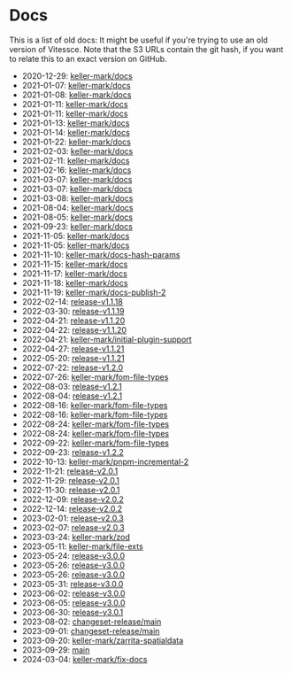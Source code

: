 # Docs

This is a list of old docs: It might be useful if you're trying to use an old version of Vitessce.
Note that the S3 URLs contain the git hash, if you want to relate this to an exact version on GitHub.

- 2020-12-29: [keller-mark/docs](https://legacy.vitessce.io/vitessce-data/docs/2020-12-29/efca33d/index.html)
- 2021-01-07: [keller-mark/docs](https://legacy.vitessce.io/vitessce-data/docs/2021-01-07/17e3fef/index.html)
- 2021-01-08: [keller-mark/docs](https://legacy.vitessce.io/vitessce-data/docs/2021-01-08/3d5c52c/index.html)
- 2021-01-11: [keller-mark/docs](https://legacy.vitessce.io/vitessce-data/docs/2021-01-11/a448d3b/index.html)
- 2021-01-11: [keller-mark/docs](https://legacy.vitessce.io/vitessce-data/docs/2021-01-11/d6521c4/index.html)
- 2021-01-13: [keller-mark/docs](https://legacy.vitessce.io/vitessce-data/docs/2021-01-13/5366fb3/index.html)
- 2021-01-14: [keller-mark/docs](https://legacy.vitessce.io/vitessce-data/docs/2021-01-14/5366fb3/index.html)
- 2021-01-22: [keller-mark/docs](https://legacy.vitessce.io/vitessce-data/docs/2021-01-22/31d4075/index.html)
- 2021-02-03: [keller-mark/docs](https://legacy.vitessce.io/vitessce-data/docs/2021-02-03/34862c1/index.html)
- 2021-02-11: [keller-mark/docs](https://legacy.vitessce.io/vitessce-data/docs/2021-02-11/545a3e8/index.html)
- 2021-02-16: [keller-mark/docs](https://legacy.vitessce.io/vitessce-data/docs/2021-02-16/a2abeb2/index.html)
- 2021-03-07: [keller-mark/docs](https://legacy.vitessce.io/vitessce-data/docs/2021-03-07/a6fbdb63/index.html)
- 2021-03-07: [keller-mark/docs](https://legacy.vitessce.io/vitessce-data/docs/2021-03-07/e6475293/index.html)
- 2021-03-08: [keller-mark/docs](https://legacy.vitessce.io/vitessce-data/docs/2021-03-08/10259196/index.html)
- 2021-08-04: [keller-mark/docs](https://legacy.vitessce.io/vitessce-data/docs/2021-08-04/b7701124/index.html)
- 2021-08-05: [keller-mark/docs](https://legacy.vitessce.io/vitessce-data/docs/2021-08-05/ac3abee0/index.html)
- 2021-09-23: [keller-mark/docs](https://legacy.vitessce.io/vitessce-data/docs/2021-09-23/40ae9d3e/index.html)
- 2021-11-05: [keller-mark/docs](https://legacy.vitessce.io/vitessce-data/docs/2021-11-05/5c8bd832/index.html)
- 2021-11-05: [keller-mark/docs](https://legacy.vitessce.io/vitessce-data/docs/2021-11-05/2fe97233/index.html)
- 2021-11-10: [keller-mark/docs-hash-params](https://legacy.vitessce.io/vitessce-data/docs/2021-11-10/54da252e/index.html)
- 2021-11-15: [keller-mark/docs](https://legacy.vitessce.io/vitessce-data/docs/2021-11-15/59da3633/index.html)
- 2021-11-17: [keller-mark/docs](https://legacy.vitessce.io/vitessce-data/docs/2021-11-17/db4c2873/index.html)
- 2021-11-18: [keller-mark/docs](https://legacy.vitessce.io/vitessce-data/docs/2021-11-18/11f9decb/index.html)
- 2021-11-19: [keller-mark/docs-publish-2](https://legacy.vitessce.io/vitessce-data/docs/2021-11-19/6710a228/index.html)
- 2022-02-14: [release-v1.1.18](https://legacy.vitessce.io/vitessce-data/docs/2022-02-14/87373735/index.html)
- 2022-03-30: [release-v1.1.19](https://legacy.vitessce.io/vitessce-data/docs/2022-03-30/2d1eba78/index.html)
- 2022-04-21: [release-v1.1.20](https://legacy.vitessce.io/vitessce-data/docs/2022-04-21/1c3d890b/index.html)
- 2022-04-22: [release-v1.1.20](https://legacy.vitessce.io/vitessce-data/docs/2022-04-22/0cb9bea1/index.html)
- 2022-04-21: [keller-mark/initial-plugin-support](https://legacy.vitessce.io/vitessce-data/docs/2022-04-21/83afd866/index.html)
- 2022-04-27: [release-v1.1.21](https://legacy.vitessce.io/vitessce-data/docs/2022-04-27/a1589f3/index.html)
- 2022-05-20: [release-v1.1.21](https://legacy.vitessce.io/vitessce-data/docs/2022-05-20/8a1c10f/index.html)
- 2022-07-22: [release-v1.2.0](https://legacy.vitessce.io/vitessce-data/docs/2022-07-22/abaa9e3/index.html)
- 2022-07-26: [keller-mark/fom-file-types](https://legacy.vitessce.io/vitessce-data/docs/2022-07-26/3ca5e14/index.html)
- 2022-08-03: [release-v1.2.1](https://legacy.vitessce.io/vitessce-data/docs/2022-08-03/3c00617/index.html)
- 2022-08-04: [release-v1.2.1](https://legacy.vitessce.io/vitessce-data/docs/2022-08-04/353f85e/index.html)
- 2022-08-16: [keller-mark/fom-file-types](https://legacy.vitessce.io/vitessce-data/docs/2022-08-16/31d08ea/index.html)
- 2022-08-16: [keller-mark/fom-file-types](https://legacy.vitessce.io/vitessce-data/docs/2022-08-16/7904edd/index.html)
- 2022-08-24: [keller-mark/fom-file-types](https://legacy.vitessce.io/vitessce-data/docs/2022-08-24/1b0b4e9/index.html)
- 2022-08-24: [keller-mark/fom-file-types](https://legacy.vitessce.io/vitessce-data/docs/2022-08-24/2f5521c/index.html)
- 2022-09-22: [keller-mark/fom-file-types](https://legacy.vitessce.io/vitessce-data/docs/2022-09-22/0a65760/index.html)
- 2022-09-23: [release-v1.2.2](https://legacy.vitessce.io/vitessce-data/docs/2022-09-23/d1ed3f21/index.html)
- 2022-10-13: [keller-mark/pnpm-incremental-2](https://legacy.vitessce.io/vitessce-data/docs/2022-10-13/07cf6970/index.html)
- 2022-11-21: [release-v2.0.1](https://legacy.vitessce.io/vitessce-data/docs/2022-11-21/4482d113/)
- 2022-11-29: [release-v2.0.1](https://legacy.vitessce.io/vitessce-data/docs/2022-11-29/034a6aa8/)
- 2022-11-30: [release-v2.0.1](https://legacy.vitessce.io/vitessce-data/docs/2022-11-30/0327a9c6/)
- 2022-12-09: [release-v2.0.2](https://legacy.vitessce.io/vitessce-data/docs/2022-12-09/b925db97/)
- 2022-12-14: [release-v2.0.2](https://legacy.vitessce.io/vitessce-data/docs/2022-12-14/a8ee1542/)
- 2023-02-01: [release-v2.0.3](https://legacy.vitessce.io/vitessce-data/docs/2023-02-01/f2ddf311/)
- 2023-02-07: [release-v2.0.3](https://legacy.vitessce.io/vitessce-data/docs/2023-02-07/ca9494c3/)
- 2023-03-24: [keller-mark/zod](https://legacy.vitessce.io/vitessce-data/docs/2023-03-24/28cbfd99/)
- 2023-05-11: [keller-mark/file-exts](https://legacy.vitessce.io/vitessce-data/docs/2023-05-11/512964ad/)
- 2023-05-24: [release-v3.0.0](https://legacy.vitessce.io/vitessce-data/docs/2023-05-24/33c30b5b/)
- 2023-05-26: [release-v3.0.0](https://legacy.vitessce.io/vitessce-data/docs/2023-05-26/6b5d759f/)
- 2023-05-26: [release-v3.0.0](https://legacy.vitessce.io/vitessce-data/docs/2023-05-26/1f030acf/)
- 2023-05-31: [release-v3.0.0](https://legacy.vitessce.io/vitessce-data/docs/2023-05-31/8e1d7445/)
- 2023-06-02: [release-v3.0.0](https://legacy.vitessce.io/vitessce-data/docs/2023-06-02/d5d3a3ea/)
- 2023-06-05: [release-v3.0.0](https://legacy.vitessce.io/vitessce-data/docs/2023-06-05/74d01aab/)
- 2023-06-30: [release-v3.0.1](https://legacy.vitessce.io/vitessce-data/docs/2023-06-30/8014e94f/)
- 2023-08-02: [changeset-release/main](https://legacy.vitessce.io/vitessce-data/docs/2023-08-02/f6dc3407/)
- 2023-09-01: [changeset-release/main](https://legacy.vitessce.io/vitessce-data/docs/2023-09-01/43f04746/)
- 2023-09-20: [keller-mark/zarrita-spatialdata](https://legacy.vitessce.io/vitessce-data/docs/2023-09-20/eb4917e0/)
- 2023-09-29: [main](https://legacy.vitessce.io/vitessce-data/docs/2023-09-29/2ea38a03/)
- 2024-03-04: [keller-mark/fix-docs](https://legacy.vitessce.io/vitessce-data/docs/2024-03-04/7628ae00/)
